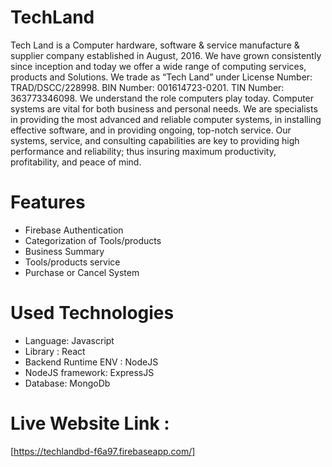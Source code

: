 # TechLand
Tech Land is a Computer hardware, software & service manufacture & supplier company established in August, 2016. We have grown consistently since inception and today we offer a wide range of computing services, products and Solutions. We trade as “Tech Land” under License Number: TRAD/DSCC/228998. BIN Number: 001614723-0201. TIN Number: 363773346098. We understand the role computers play today.  Computer systems are vital for both business and personal needs.  We are specialists in providing the most advanced and reliable computer systems, in installing effective software, and in providing ongoing, top-notch service.  Our systems, service, and consulting capabilities are key to providing high performance and reliability; thus insuring maximum productivity, profitability, and peace of mind.

# Features
* Firebase Authentication
* Categorization of Tools/products
* Business Summary
* Tools/products service
* Purchase or Cancel System

# Used Technologies
* Language: Javascript
* Library : React
* Backend Runtime ENV : NodeJS
* NodeJS framework: ExpressJS
* Database: MongoDb


# Live Website Link :
[https://techlandbd-f6a97.firebaseapp.com/]
